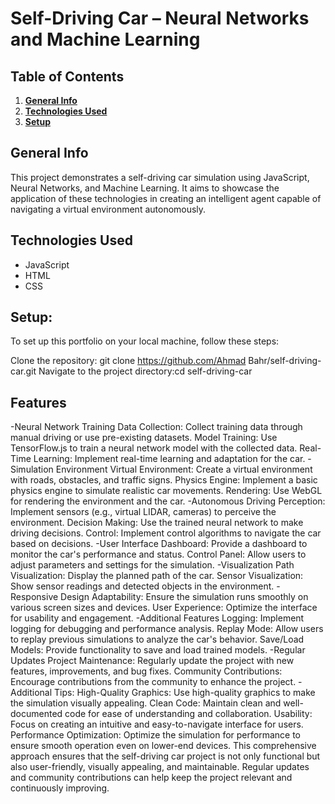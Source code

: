 # Self-Driving Car – Neural Networks and Machine Learning

## Table of Contents
1. [**General Info**](#general-info)
2. [**Technologies Used**](#technologies-used)
3. [**Setup**](#setup)

## General Info
This project demonstrates a self-driving car simulation using JavaScript, Neural Networks, and Machine Learning. It aims to showcase the application of these technologies in creating an intelligent agent capable of navigating a virtual environment autonomously.

## Technologies Used
- JavaScript
- HTML
- CSS
  
## Setup:
To set up this portfolio on your local machine, follow these steps:

Clone the repository: git clone https://github.com/Ahmad Bahr/self-driving-car.git
Navigate to the project directory:cd self-driving-car

## Features
-Neural Network Training
Data Collection: Collect training data through manual driving or use pre-existing datasets.
Model Training: Use TensorFlow.js to train a neural network model with the collected data.
Real-Time Learning: Implement real-time learning and adaptation for the car.
-Simulation Environment
Virtual Environment: Create a virtual environment with roads, obstacles, and traffic signs.
Physics Engine: Implement a basic physics engine to simulate realistic car movements.
Rendering: Use WebGL for rendering the environment and the car.
-Autonomous Driving
Perception: Implement sensors (e.g., virtual LIDAR, cameras) to perceive the environment.
Decision Making: Use the trained neural network to make driving decisions.
Control: Implement control algorithms to navigate the car based on decisions.
-User Interface
Dashboard: Provide a dashboard to monitor the car's performance and status.
Control Panel: Allow users to adjust parameters and settings for the simulation.
-Visualization
Path Visualization: Display the planned path of the car.
Sensor Visualization: Show sensor readings and detected objects in the environment.
-Responsive Design
Adaptability: Ensure the simulation runs smoothly on various screen sizes and devices.
User Experience: Optimize the interface for usability and engagement.
-Additional Features
Logging: Implement logging for debugging and performance analysis.
Replay Mode: Allow users to replay previous simulations to analyze the car's behavior.
Save/Load Models: Provide functionality to save and load trained models.
-Regular Updates
Project Maintenance: Regularly update the project with new features, improvements, and bug fixes.
Community Contributions: Encourage contributions from the community to enhance the project.
-Additional Tips:
High-Quality Graphics: Use high-quality graphics to make the simulation visually appealing.
Clean Code: Maintain clean and well-documented code for ease of understanding and collaboration.
Usability: Focus on creating an intuitive and easy-to-navigate interface for users.
Performance Optimization: Optimize the simulation for performance to ensure smooth operation even on lower-end devices.
This comprehensive approach ensures that the self-driving car project is not only functional but also user-friendly, visually appealing, and maintainable. Regular updates and community contributions can help keep the project relevant and continuously improving.
